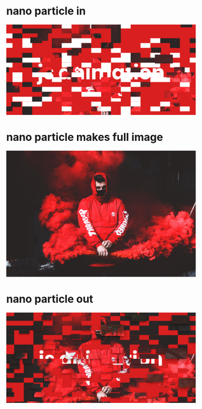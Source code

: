 # nano particle in
![](Result1.png)
# nano particle makes full image
![](2.jpg)
# nano particle out
![](Result2.png)
